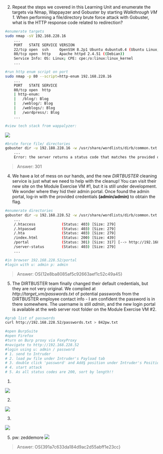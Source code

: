 
2. Repeat the steps we covered in this Learning Unit and enumerate the targets via Nmap, Wappayzer and Gobuster by starting _Walkthrough VM 1_. When performing a file/directory brute force attack with Gobuster, what is the HTTP response code related to redirection?

```bash
#enumerate targets
sudo nmap -sV 192.168.228.16
	...
	PORT   STATE SERVICE VERSION
	22/tcp open  ssh     OpenSSH 8.2p1 Ubuntu 4ubuntu0.4 (Ubuntu Linux; protocol 2.0)
	80/tcp open  http    Apache httpd 2.4.51 ((Debian))
	Service Info: OS: Linux; CPE: cpe:/o:linux:linux_kernel
	...

#run http enum script on port
sudo nmap -p 80 --script=http-enum 192.168.228.16
	...
	PORT   STATE SERVICE
	80/tcp open  http
	| http-enum: 
	|   /blog/: Blog
	|   /weblog/: Blog
	|   /weblogs/: Blog
	|   /wordpress/: Blog
	...

#view tech stack from wappalyzer:
```
![](8.2.4ex.png)
```bash
#brute force file/ directories
gobuster dir -u 192.188.228.16 -w /usr/share/wordlists/dirb/common.txt
	...
	Error: the server returns a status code that matches the provided options for non existing urls. http://192.168.228.16/29da29db-e701-468f-93fc-7bccf56bd14c => 301 (Length: 0). To continue please exclude the status code or the length
```

> Answer:  301



4. We have a lot of mess on our hands, and the new _DIRTBUSTER_ cleaning service is just what we need to help with the cleanup! You can visit their new site on the Module Exercise VM #1, but it is still under development. We wonder where they hid their admin portal. Once found the admin portal, log-in with the provided credentials **(admin/admin)** to obtain the flag.
```bash
#enumerate directories
gobuster dir -u 192.168.228.52 -w /usr/share/wordlists/dirb/common.txt
	...
	/.htaccess            (Status: 403) [Size: 279]
	/.htpasswd            (Status: 403) [Size: 279]
	/.hta                 (Status: 403) [Size: 279]
	/index.html           (Status: 200) [Size: 439]
	/portal               (Status: 301) [Size: 317] [--> http://192.168.228.52/portal/]
	/server-status        (Status: 403) [Size: 279]
	...

#in browser 192.168.228.52/portal
#login with u: admin p: admin
```

> Answer:  OS{12e8ba8085af5c92663aef1c52c49a45}



5. The DIRTBUSTER team finally changed their default credentials, but they are not very original. We complied at _http://target_vm/passwords.txt_ of potential passwords from the DIRTBUSTER employee contact info - I am confident the password is in there somewhere. The username is still _admin_, and the new login portal is available at the web server root folder on the Module Exercise VM #2.
```bash
#grab list of passwords
curl http://192.168.228.52/passwords.txt > 842pw.txt

#open BurpSuite
#open Firefox
#turn on Burp proxy via FoxyProxy
#navigate to http://192.168.228.52
#login using u: admin / password
# 1. send to Intruder
# 2. load pw file under Intruder's Payload tab
# 3. double click 'password' and Add§ position under Intruder's Positions tab
# 4. start attack
# 5. As all status codes are 200, sort by length!!
```
1. 
![](8.2.4ex_post.png)

2. 
![](8.2.4ex_intruder.png)

3. 
![](8.2.4ex_position.png)

5.  pw:  zeddemore
![](8.2.4ex_results.png)

> Answer:  OS{391a7c633da184d9ac2d55abff1e23cc}